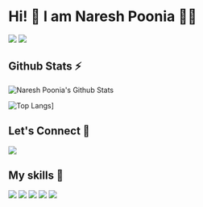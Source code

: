 <h1>Hi! 👋 I am Naresh Poonia 👨‍💻</h1>

![](https://komarev.com/ghpvc/?username=nareshpoonia&color=brightgreen)
[![](https://img.shields.io/github/followers/nareshpoonia?label=GitHub%20Followers)](https://github.com/nareshpoonia)


## Github Stats ⚡

![Naresh Poonia's Github Stats](https://github-readme-stats.vercel.app/api?username=nareshpoonia&theme=dark)

![Top Langs](https://github-readme-stats.vercel.app/api/top-langs/?username=nareshpoonia)]

  

## Let's Connect 🔗

[![](https://img.shields.io/twitter/follow/naresh_poonia_?style=for-the-badge&logo=twitter)](https://twitter.com/junaidshaikh_js)


## My skills 🚀

![](https://img.shields.io/badge/HTML5-E34F26?style=for-the-badge&logo=html5&logoColor=white)
![](https://img.shields.io/badge/CSS3-1572B6?style=for-the-badge&logo=css3&logoColor=white)
![](https://img.shields.io/badge/JavaScript-F7DF1E?style=for-the-badge&logo=javascript&logoColor=white)
![](https://img.shields.io/badge/React-bc3592?style=for-the-badge&logo=react&logoColor=white)
![](https://img.shields.io/badge/Markdown-000000?style=for-the-badge&logo=markdown&logoColor=white)
